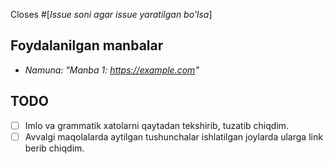 Closes #[_Issue soni agar issue yaratilgan bo'lsa_]

## Foydalanilgan manbalar

- _Namuna: "Manba 1: https://example.com"_

## TODO

- [ ] Imlo va grammatik xatolarni qaytadan tekshirib, tuzatib chiqdim.
- [ ] Avvalgi maqolalarda aytilgan tushunchalar ishlatilgan joylarda ularga link berib chiqdim.
